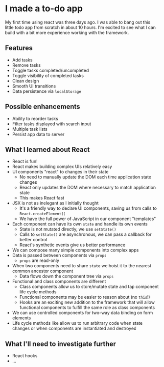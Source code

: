 # I made a to-do app

My first time using react was three days ago. I was able to bang out this little todo app from scratch in about 10 hours. I'm excited to see what I can build with a bit more experience working with the framework.

## Features

- Add tasks
- Remove tasks
- Toggle tasks completed/uncompleted
- Toggle visibility of completed tasks
- Clean design
- Smooth UI transitions
- Data persistence via `localStorage`

## Possible enhancements

- Ability to reorder tasks
- Filter tasks displayed with search input
- Multiple task lists
- Persist app data to server

## What I learned about React

- React is fun!
- React makes building complex UIs relatively easy
- UI components "react" to changes in their state
  - No need to manually update the DOM each time application state changes
  - React only updates the DOM where necessary to match application state
  - This makes React fast
- JSX is not as inelegant as I initially thought
  - It's a friendly way to declare UI components, saving us from calls to `React.createElement()`
  - We have the full power of JavaScript in our component "templates"
- Each component can have its own `state` and handle its own events
  - State is not mutated directly, we use `setState()`
  - Calls to `setState()` are asynchronous, we can pass a callback for better control
  - React's synthetic events give us better performance
- We can compose many simple components into complex apps
- Data is passed between components via `props`
  - `props` are read-only
- When two components need to share `state` we hoist it to the nearest common ancestor component
  - Data flows down the component tree via `props`
- Functional and class components are different
  - Class components allow us to store/mutate state and tap component life cycle methods
  - Functional components may be easier to reason about (no `this`!)
  - Hooks are an exciting new addition to the framework that will allow functional components to fulfill the same role as class components
- We can use controlled components for two-way data binding on form elements
- Life cycle methods like allow us to run arbitrary code when state changes or when components are instantiated and destroyed

## What I'll need to investigate further

- React hooks
- ...
